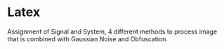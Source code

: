 Latex
===================

Assignment of Signal and System, 4 different methods to process image that is combined with Gaussian Noise and Obfuscation.